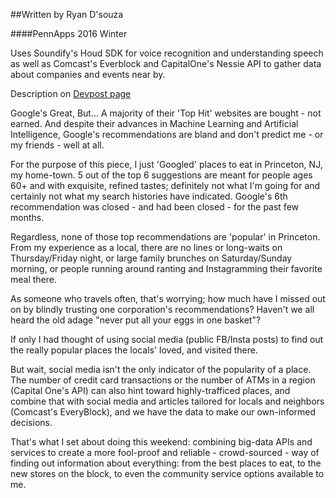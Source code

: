 ##Written by Ryan D'souza

####PennApps 2016 Winter

Uses Soundify's Houd SDK for voice recognition and understanding speech as well as Comcast's Everblock and CapitalOne's Nessie API to gather data about companies and events near by.

Description on [Devpost page](http://devpost.com/software/jarvis-dpi4w5)

Google's Great, But...
A majority of their 'Top Hit' websites are bought - not earned. And despite their advances in Machine Learning and Artificial Intelligence, Google's recommendations are bland and don't predict me - or my friends - well at all.

For the purpose of this piece, I just 'Googled' places to eat in Princeton, NJ, my home-town. 5 out of the top 6 suggestions are meant for people ages 60+ and with exquisite, refined tastes; definitely not what I'm going for and certainly not what my search histories have indicated. Google's 6th recommendation was closed - and had been closed - for the past few months.

Regardless, none of those top recommendations are 'popular' in Princeton. From my experience as a local, there are no lines or long-waits on Thursday/Friday night, or large family brunches on Saturday/Sunday morning, or people running around ranting and Instagramming their favorite meal there.

As someone who travels often, that's worrying; how much have I missed out on by blindly trusting one corporation's recommendations? Haven't we all heard the old adage "never put all your eggs in one basket"?

If only I had thought of using social media (public FB/Insta posts) to find out the really popular places the locals' loved, and visited there.

But wait, social media isn't the only indicator of the popularity of a place. The number of credit card transactions or the number of ATMs in a region (Capital One's API) can also hint toward highly-trafficed places, and combine that with social media and articles tailored for locals and neighbors (Comcast's EveryBlock), and we have the data to make our own-informed decisions.

That's what I set about doing this weekend: combining big-data APIs and services to create a more fool-proof and reliable - crowd-sourced - way of finding out information about everything: from the best places to eat, to the new stores on the block, to even the community service options available to me.
